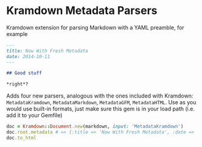 # Kramdown Metadata Parsers

Kramdown extension for parsing Markdown with a YAML preamble, for example

``` md
---
title: Now With Fresh Metadata
date: 2014-10-11
---

## Good stuff

*right*?
```

Adds four new parsers, analogous with the ones included with Kramdown: `MetadataKramdown`, `MetadataMarkdown`, `MetadataGFM`, `MetadataHTML`. Use as you would use built-in formats, just make sure this gem is in your load path (i.e. add it to your Gemfile)

``` ruby
doc = Kramdown::Document.new(markdown, input: 'MetadataKramdown')
doc.root.metadata # => {:title => 'Now With Fresh Metadata', :date => '2014-10-11'}
doc.to_html
```
